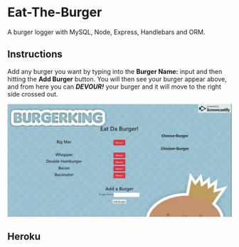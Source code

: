 # Eat-The-Burger

A burger logger with MySQL, Node, Express, Handlebars and ORM.

## Instructions

Add any burger you want by typing into the **Burger Name:** input and then hitting the **Add Burger** button. You will then see your burger appear above, and from here you can **_DEVOUR!_** your burger and it will move to the right side crossed out.

![Alt Text](/public/assets/images/MVC-With-Burgers.gif)

## Heroku
